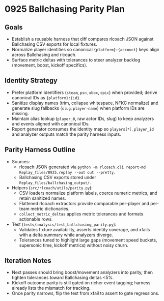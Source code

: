 # 0925 Ballchasing Parity Plan

## Goals
- Establish a reusable harness that diff compares rlcoach JSON against Ballchasing CSV exports for local fixtures.
- Normalize player identities so canonical `{platform}:{account}` keys align across Ballchasing and rlcoach.
- Surface metric deltas with tolerances to steer analyzer backlog (movement, boost, kickoff specifics).

## Identity Strategy
- Prefer platform identifiers (`steam`, `psn`, `xbox`, `epic`) when provided; derive canonical IDs as `{platform}:{id}`.
- Sanitize display names (trim, collapse whitespace, NFKC normalize) and generate slug fallbacks (`slug:player-name`) when platform IDs are missing.
- Maintain alias lookup (`player_0`, raw actor IDs, slug) to keep analyzers and events aligned with canonical IDs.
- Report generator consumes the identity map so `players[*].player_id` and analyzer outputs match the parity harness inputs.

## Parity Harness Outline
- Sources:
  - rlcoach JSON generated via `python -m rlcoach.cli report-md Replay_files/0925.replay --out out --pretty`.
  - Ballchasing CSV exports stored under `Replay_files/ballchasing_output/`.
- Helpers (`src/rlcoach/utils/parity.py`):
  - CSV loaders normalize platform labels, coerce numeric metrics, and retain sanitized names.
  - Flattened rlcoach extractors provide comparable per-player and per-team metric dictionaries.
  - `collect_metric_deltas` applies metric tolerances and formats actionable rows.
- Test (`tests/analysis/test_ballchasing_parity.py`):
  - Validates fixture availability, asserts identity coverage, and xfails with a delta summary while analyzers diverge.
  - Tolerances tuned to highlight large gaps (movement speed buckets, supersonic time, kickoff metrics) without noisy churn.

## Iteration Notes
- Next passes should bring boost/movement analyzers into parity, then tighten tolerances toward Ballchasing deltas <5%.
- Kickoff outcome parity is still gated on richer event tagging; harness already lists the mismatch for tracking.
- Once parity narrows, flip the test from xfail to assert to gate regressions.
